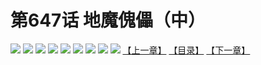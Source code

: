 # 第647话 地魔傀儡（中）
![](https://mhpic.xiaomingtaiji.net/comic/D/斗破苍穹拆分版/647话/1.jpg-zymk.middle.webp)
![](https://mhpic.xiaomingtaiji.net/comic/D/斗破苍穹拆分版/647话/2.jpg-zymk.middle.webp)
![](https://mhpic.xiaomingtaiji.net/comic/D/斗破苍穹拆分版/647话/3.jpg-zymk.middle.webp)
![](https://mhpic.xiaomingtaiji.net/comic/D/斗破苍穹拆分版/647话/4.jpg-zymk.middle.webp)
![](https://mhpic.xiaomingtaiji.net/comic/D/斗破苍穹拆分版/647话/5.jpg-zymk.middle.webp)
![](https://mhpic.xiaomingtaiji.net/comic/D/斗破苍穹拆分版/647话/6.jpg-zymk.middle.webp)
![](https://mhpic.xiaomingtaiji.net/comic/D/斗破苍穹拆分版/647话/7.jpg-zymk.middle.webp)
![](https://mhpic.xiaomingtaiji.net/comic/D/斗破苍穹拆分版/647话/8.jpg-zymk.middle.webp)
![](https://mhpic.xiaomingtaiji.net/comic/D/斗破苍穹拆分版/647话/9.jpg-zymk.middle.webp)
[【上一章】](./646.md)
[【目录】](./README.md)
[【下一章】](./648.md)
